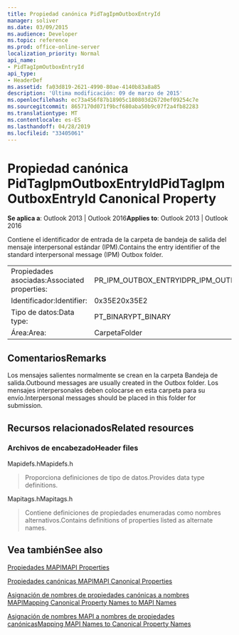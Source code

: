 ```yaml
---
title: Propiedad canónica PidTagIpmOutboxEntryId
manager: soliver
ms.date: 03/09/2015
ms.audience: Developer
ms.topic: reference
ms.prod: office-online-server
localization_priority: Normal
api_name:
- PidTagIpmOutboxEntryId
api_type:
- HeaderDef
ms.assetid: fa03d819-2621-4990-80ae-4140b83a8a85
description: 'Última modificación: 09 de marzo de 2015'
ms.openlocfilehash: ec73a456f87b18905c180803d26720ef09254c7e
ms.sourcegitcommit: 8657170d071f9bcf680aba50b9c07f2a4fb82283
ms.translationtype: MT
ms.contentlocale: es-ES
ms.lasthandoff: 04/28/2019
ms.locfileid: "33405061"
---
```

# <a name="pidtagipmoutboxentryid-canonical-property"></a><span data-ttu-id="aa1e3-103">Propiedad canónica PidTagIpmOutboxEntryId</span><span class="sxs-lookup"><span data-stu-id="aa1e3-103">PidTagIpmOutboxEntryId Canonical Property</span></span>

  
  
<span data-ttu-id="aa1e3-104">**Se aplica a**: Outlook 2013 | Outlook 2016</span><span class="sxs-lookup"><span data-stu-id="aa1e3-104">**Applies to**: Outlook 2013 | Outlook 2016</span></span> 
  
<span data-ttu-id="aa1e3-105">Contiene el identificador de entrada de la carpeta de bandeja de salida del mensaje interpersonal estándar (IPM).</span><span class="sxs-lookup"><span data-stu-id="aa1e3-105">Contains the entry identifier of the standard interpersonal message (IPM) Outbox folder.</span></span> 
  
|||
|:-----|:-----|
|<span data-ttu-id="aa1e3-106">Propiedades asociadas:</span><span class="sxs-lookup"><span data-stu-id="aa1e3-106">Associated properties:</span></span>  <br/> |<span data-ttu-id="aa1e3-107">PR_IPM_OUTBOX_ENTRYID</span><span class="sxs-lookup"><span data-stu-id="aa1e3-107">PR_IPM_OUTBOX_ENTRYID</span></span>  <br/> |
|<span data-ttu-id="aa1e3-108">Identificador:</span><span class="sxs-lookup"><span data-stu-id="aa1e3-108">Identifier:</span></span>  <br/> |<span data-ttu-id="aa1e3-109">0x35E2</span><span class="sxs-lookup"><span data-stu-id="aa1e3-109">0x35E2</span></span>  <br/> |
|<span data-ttu-id="aa1e3-110">Tipo de datos:</span><span class="sxs-lookup"><span data-stu-id="aa1e3-110">Data type:</span></span>  <br/> |<span data-ttu-id="aa1e3-111">PT_BINARY</span><span class="sxs-lookup"><span data-stu-id="aa1e3-111">PT_BINARY</span></span>  <br/> |
|<span data-ttu-id="aa1e3-112">Área:</span><span class="sxs-lookup"><span data-stu-id="aa1e3-112">Area:</span></span>  <br/> |<span data-ttu-id="aa1e3-113">Carpeta</span><span class="sxs-lookup"><span data-stu-id="aa1e3-113">Folder</span></span>  <br/> |
   
## <a name="remarks"></a><span data-ttu-id="aa1e3-114">Comentarios</span><span class="sxs-lookup"><span data-stu-id="aa1e3-114">Remarks</span></span>

<span data-ttu-id="aa1e3-115">Los mensajes salientes normalmente se crean en la carpeta Bandeja de salida.</span><span class="sxs-lookup"><span data-stu-id="aa1e3-115">Outbound messages are usually created in the Outbox folder.</span></span> <span data-ttu-id="aa1e3-116">Los mensajes interpersonales deben colocarse en esta carpeta para su envío.</span><span class="sxs-lookup"><span data-stu-id="aa1e3-116">Interpersonal messages should be placed in this folder for submission.</span></span> 
  
## <a name="related-resources"></a><span data-ttu-id="aa1e3-117">Recursos relacionados</span><span class="sxs-lookup"><span data-stu-id="aa1e3-117">Related resources</span></span>

### <a name="header-files"></a><span data-ttu-id="aa1e3-118">Archivos de encabezado</span><span class="sxs-lookup"><span data-stu-id="aa1e3-118">Header files</span></span>

<span data-ttu-id="aa1e3-119">Mapidefs.h</span><span class="sxs-lookup"><span data-stu-id="aa1e3-119">Mapidefs.h</span></span>
  
> <span data-ttu-id="aa1e3-120">Proporciona definiciones de tipo de datos.</span><span class="sxs-lookup"><span data-stu-id="aa1e3-120">Provides data type definitions.</span></span>
    
<span data-ttu-id="aa1e3-121">Mapitags.h</span><span class="sxs-lookup"><span data-stu-id="aa1e3-121">Mapitags.h</span></span>
  
> <span data-ttu-id="aa1e3-122">Contiene definiciones de propiedades enumeradas como nombres alternativos.</span><span class="sxs-lookup"><span data-stu-id="aa1e3-122">Contains definitions of properties listed as alternate names.</span></span>
    
## <a name="see-also"></a><span data-ttu-id="aa1e3-123">Vea también</span><span class="sxs-lookup"><span data-stu-id="aa1e3-123">See also</span></span>



[<span data-ttu-id="aa1e3-124">Propiedades MAPI</span><span class="sxs-lookup"><span data-stu-id="aa1e3-124">MAPI Properties</span></span>](mapi-properties.md)
  
[<span data-ttu-id="aa1e3-125">Propiedades canónicas MAPI</span><span class="sxs-lookup"><span data-stu-id="aa1e3-125">MAPI Canonical Properties</span></span>](mapi-canonical-properties.md)
  
[<span data-ttu-id="aa1e3-126">Asignación de nombres de propiedades canónicas a nombres MAPI</span><span class="sxs-lookup"><span data-stu-id="aa1e3-126">Mapping Canonical Property Names to MAPI Names</span></span>](mapping-canonical-property-names-to-mapi-names.md)
  
[<span data-ttu-id="aa1e3-127">Asignación de nombres MAPI a nombres de propiedades canónicas</span><span class="sxs-lookup"><span data-stu-id="aa1e3-127">Mapping MAPI Names to Canonical Property Names</span></span>](mapping-mapi-names-to-canonical-property-names.md)

